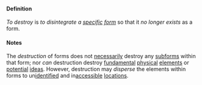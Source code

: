 #### Definition

*To destroy* is *to disintegrate a [specific](https://github.com/gcassel/Modular-Organization-Terminology/blob/master/terms/specific.md) [form](https://github.com/gcassel/Modular-Organization-Terminology/blob/master/terms/form.md)* so that it *no longer exists* as a form.

#### Notes

The *destruction* of forms does not [necessarily](https://github.com/gcassel/Modular-Organization-Terminology/blob/master/terms/requirement.md) destroy any [subforms](https://github.com/gcassel/Modular-Organization-Terminology/blob/master/terms/subform.md) within that form; nor *can* destruction destroy [fundamental](https://github.com/gcassel/Modular-Organization-Terminology/blob/master/terms/base.md) [physical](https://github.com/gcassel/Modular-Organization-Terminology/blob/master/terms/physical.md) [elements](https://github.com/gcassel/Modular-Organization-Terminology/blob/master/terms/element.md) or [potential](https://github.com/gcassel/Modular-Organization-Terminology/blob/master/terms/potential.md) [ideas](https://github.com/gcassel/Modular-Organization-Terminology/blob/master/terms/idea.md).   However, destruction may *disperse* the elements within forms to un[identified](https://github.com/gcassel/Modular-Organization-Terminology/blob/master/terms/identify.md) and in[accessible](https://github.com/gcassel/Modular-Organization-Terminology/blob/master/terms/access.md) [locations](https://github.com/gcassel/Modular-Organization-Terminology/blob/master/terms/location.md).
